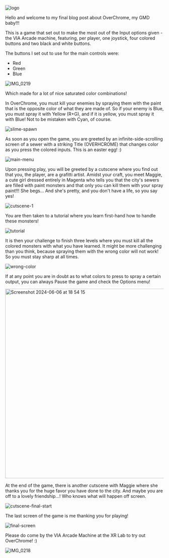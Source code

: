 
![logo](https://github.com/laurarebelo/GMD1/assets/91252082/2e393358-d438-4630-968a-5a226913dccc)

Hello and welcome to my final blog post about OverChrome, my GMD baby!!!

This is a game that set out to make the most out of the Input options given - the VIA Arcade machine, featuring, per player, one joystick, four colored buttons and two black and white buttons.

The buttons I set out to use for the main controls were:
- Red
- Green
- Blue

 ![IMG_0219](https://github.com/laurarebelo/GMD1/assets/91252082/d07af476-f831-47b8-8b0b-a7019ce5c036)

Which made for a lot of nice saturated color combinations!

In OverChrome, you must kill your enemies by spraying them with the paint that is the opposite color of what they are made of. So if your enemy is Blue, you must spray it with Yellow (R+G), and if it is yellow, you must spray it with Blue! Not to be mistaken with Cyan, of course.

![slime-spawn](https://github.com/laurarebelo/GMD1/assets/91252082/af463c37-3490-40c2-b6e3-a351a44c33dd)


As soon as you open the game, you are greeted by an infinite-side-scrolling screen of a sewer with a striking Title (OVERHCROME) that changes color as you press the colored inputs. This is an easter egg! :)

![main-menu](https://github.com/laurarebelo/GMD1/assets/91252082/c30f485a-609f-411e-a469-638fd6afe0e1)

Upon pressing play, you will be greeted by a cutscene where you find out that you, the player, are a grafitti artist. Amidst your craft, you meet Maggie, a cute girl dressed entirely in Magenta who tells you that the city's sewers are filled with paint monsters and that only you can kill them with your spray paint!!! She begs... And she's pretty, and you don't have a life, so you say yes!

![cutscene-1](https://github.com/laurarebelo/GMD1/assets/91252082/9e3d2bec-4c65-4aa6-ac2c-6c584515b4c5)

You are then taken to a tutorial where you learn first-hand how to handle these monsters!

![tutorial](https://github.com/laurarebelo/GMD1/assets/91252082/ef4b9192-a307-439b-938e-9114df4f32f2)

It is then your challenge to finish three levels where you must kill all the colored monsters with what you have learned. It might be more challenging than you think, because spraying them with the wrong color will not work! So you must stay sharp at all times.

![wrong-color](https://github.com/laurarebelo/GMD1/assets/91252082/9b6556b6-024a-410a-9384-6323b1e78d16)

If at any point you are in doubt as to what colors to press to spray a certain output, you can always Pause the game and check the Options menu!

<img width="600" alt="Screenshot 2024-06-06 at 18 54 15" src="https://github.com/laurarebelo/GMD1/assets/91252082/efa331de-8764-4d6c-b42e-a8c4b19d67a4">


At the end of the game, there is another cutscene with Maggie where she thanks you for the huge favor you have done to the city. And maybe you are off to a lovely friendship...! Who knows what will happen off screen.

![cutscene-final-start](https://github.com/laurarebelo/GMD1/assets/91252082/b9201809-ccc3-40c5-9c7c-11523147d48a)

The last screen of the game is me thanking you for playing!

![final-screen](https://github.com/laurarebelo/GMD1/assets/91252082/8ed7a210-d9d8-4e3c-9a5e-e10318d91414)

Please do come by the VIA Arcade Machine at the XR Lab to try out OverChrome! :)

![IMG_0218](https://github.com/laurarebelo/GMD1/assets/91252082/31f2f191-c279-4394-9cbe-efe9e4103b62)

